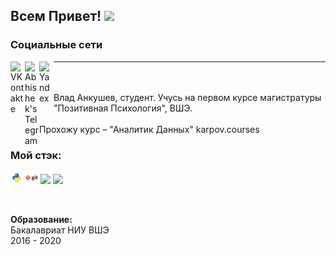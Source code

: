 ## Всем Привет! <img src="https://media.giphy.com/media/hvRJCLFzcasrR4ia7z/giphy.gif" width="25px">

### Социальные сети

<a href="https://vk.com/id370061250">
  <img align="left" alt="VKontakte" width="23px" src="https://cdn.jsdelivr.net/npm/simple-icons@v3/icons/vk.svg" />
</a>
<a href="https://t.me/tiredint">
  <img align="left" alt="Abhishek's Telegram" width="23px" src="https://cdn.jsdelivr.net/npm/simple-icons@v3/icons/telegram.svg" />
</a>
<a href="vladislavankushev@yandex.ru">
  <img align="left" alt="Yandex" width="23px" src="https://img.icons8.com/ios/50/000000/email-open.png"/>
</a>

<hr>
<br /> <br>
Влад Анкушев, студент. Учусь на первом курсе магистратуры "Позитивная Психология", ВШЭ. <br> <br>
Прохожу курс – "Аналитик Данных"  karpov.courses

<br />
</hr>
  
### Мой стэк: 

<code><img height="20" src="https://raw.githubusercontent.com/github/explore/80688e429a7d4ef2fca1e82350fe8e3517d3494d/topics/python/python.png"></code>
<code><img height="20" src="https://raw.githubusercontent.com/github/explore/80688e429a7d4ef2fca1e82350fe8e3517d3494d/topics/git/git.png"></code>
<code><img height="20" 
src="https://upload.wikimedia.org/wikipedia/commons/2/29/Postgresql_elephant.svg"></code>
<code><img height="20" 
src="https://upload.wikimedia.org/wikipedia/commons/thumb/d/d0/RStudio_logo_flat.svg/1280px-RStudio_logo_flat.svg.png"></code>

<br />

**Образование:**  
Бакалавриат            НИУ ВШЭ <br> 
2016 - 2020 
